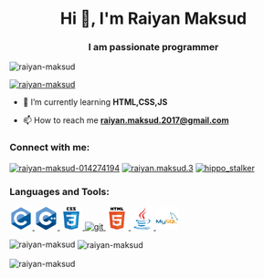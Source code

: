 <h1 align="center">Hi 👋, I'm Raiyan Maksud</h1>
<h3 align="center">I am passionate programmer</h3>

<p align="left"> <img src="https://komarev.com/ghpvc/?username=raiyan-maksud&label=Profile%20views&color=0e75b6&style=flat" alt="raiyan-maksud" /> </p>

<p align="left"> <a href="https://github.com/ryo-ma/github-profile-trophy"><img src="https://github-profile-trophy.vercel.app/?username=raiyan-maksud" alt="raiyan-maksud" /></a> </p>

- 🌱 I’m currently learning **HTML,CSS,JS**

- 📫 How to reach me **raiyan.maksud.2017@gmail.com**

<h3 align="left">Connect with me:</h3>
<p align="left">
<a href="https://linkedin.com/in/raiyan-maksud-014274194" target="blank"><img align="center" src="https://raw.githubusercontent.com/rahuldkjain/github-profile-readme-generator/master/src/images/icons/Social/linked-in-alt.svg" alt="raiyan-maksud-014274194" height="30" width="40" /></a>
<a href="https://fb.com/raiyan.maksud.3" target="blank"><img align="center" src="https://raw.githubusercontent.com/rahuldkjain/github-profile-readme-generator/master/src/images/icons/Social/facebook.svg" alt="raiyan.maksud.3" height="30" width="40" /></a>
<a href="https://codeforces.com/profile/hippo_stalker" target="blank"><img align="center" src="https://raw.githubusercontent.com/rahuldkjain/github-profile-readme-generator/master/src/images/icons/Social/codeforces.svg" alt="hippo_stalker" height="30" width="40" /></a>
</p>

<h3 align="left">Languages and Tools:</h3>
<p align="left"> <a href="https://www.cprogramming.com/" target="_blank" rel="noreferrer"> <img src="https://raw.githubusercontent.com/devicons/devicon/master/icons/c/c-original.svg" alt="c" width="40" height="40"/> </a> <a href="https://www.w3schools.com/cpp/" target="_blank" rel="noreferrer"> <img src="https://raw.githubusercontent.com/devicons/devicon/master/icons/cplusplus/cplusplus-original.svg" alt="cplusplus" width="40" height="40"/> </a> <a href="https://www.w3schools.com/css/" target="_blank" rel="noreferrer"> <img src="https://raw.githubusercontent.com/devicons/devicon/master/icons/css3/css3-original-wordmark.svg" alt="css3" width="40" height="40"/> </a> <a href="https://git-scm.com/" target="_blank" rel="noreferrer"> <img src="https://www.vectorlogo.zone/logos/git-scm/git-scm-icon.svg" alt="git" width="40" height="40"/> </a> <a href="https://www.w3.org/html/" target="_blank" rel="noreferrer"> <img src="https://raw.githubusercontent.com/devicons/devicon/master/icons/html5/html5-original-wordmark.svg" alt="html5" width="40" height="40"/> </a> <a href="https://www.java.com" target="_blank" rel="noreferrer"> <img src="https://raw.githubusercontent.com/devicons/devicon/master/icons/java/java-original.svg" alt="java" width="40" height="40"/> </a> <a href="https://www.mysql.com/" target="_blank" rel="noreferrer"> <img src="https://raw.githubusercontent.com/devicons/devicon/master/icons/mysql/mysql-original-wordmark.svg" alt="mysql" width="40" height="40"/> </a> </p>

<p><img align="left" src="https://github-readme-stats.vercel.app/api/top-langs?username=raiyan-maksud&show_icons=true&locale=en&layout=compact" alt="raiyan-maksud" /></p>

<p>&nbsp;<img align="center" src="https://github-readme-stats.vercel.app/api?username=raiyan-maksud&show_icons=true&locale=en" alt="raiyan-maksud" /></p>

<p><img align="center" src="https://github-readme-streak-stats.herokuapp.com/?user=raiyan-maksud&" alt="raiyan-maksud" /></p>
